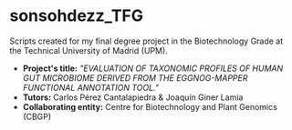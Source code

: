 # sonsohdezz_TFG
Scripts created for my final degree project in the Biotechnology Grade at the Technical University of Madrid (UPM).


* **Project's title:** *"EVALUATION OF TAXONOMIC PROFILES OF HUMAN GUT MICROBIOME DERIVED FROM THE EGGNOG-MAPPER FUNCTIONAL ANNOTATION TOOL."* 
* **Tutors:** Carlos Pérez Cantalapiedra & Joaquín Giner Lamia
* **Collaborating entity:** Centre for Biotechnology and Plant Genomics (CBGP)
